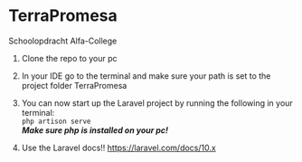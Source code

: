 # TerraPromesa
Schoolopdracht Alfa-College

1. Clone the repo to your pc

2. In your IDE go to the terminal and make sure your path is set to the project folder TerraPromesa 

2. You can now start up the Laravel project by running the following in your terminal:  
 `php artison serve`  
***Make sure php is installed on your pc!***   

3. Use the Laravel docs!! https://laravel.com/docs/10.x
